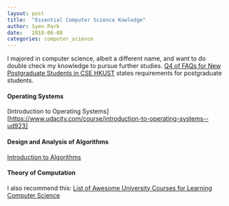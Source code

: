 ```yaml
---
layout: post
title:  "Essential Computer Science Kowledge"
author: Syen Park
date:   2018-06-08
categories: computer_science
---
```


I majored in computer science, albeit a different name, and want to do double check my knowledge to pursue further studies. [Q4 of FAQs for New Postgraduate Students in CSE HKUST](https://www.cse.ust.hk/pg/newStudents/#preparation) states requirements for postgraduate students.

#### __Operating Systems__
[Introduction to Operating Systems][https://www.udacity.com/course/introduction-to-operating-systems--ud923]

#### __Design and Analysis of Algorithms__
[Introduction to Algorithms](https://courses.csail.mit.edu/6.006/fall11/notes.shtml)
#### __Theory of Computation__

I also recommend this: [List of Awesome University Courses for Learning Computer Science](https://github.com/prakhar1989/awesome-courses#introduction-to-cs)

